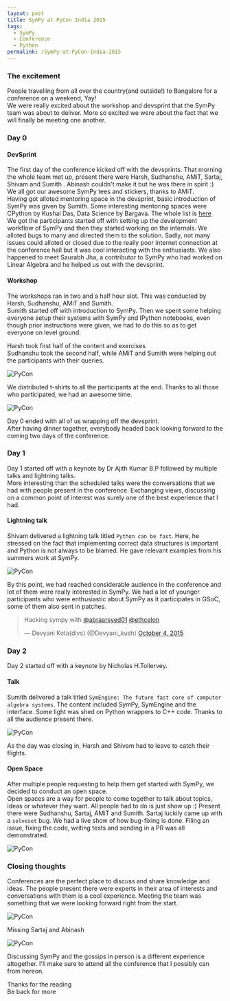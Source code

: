 ```yaml
---
layout: post
title: SymPy at PyCon India 2015
tags:
  - SymPy
  - Conference
  - Python
permalink: /SymPy-at-PyCon-India-2015
---
```


### The excitement

People travelling from all over the country(and outside!) to Bangalore for a conference on a weekend, Yay! <br/>
We were really excited about the workshop and devsprint that the SymPy team was about to deliver. More so excited we were about the fact that we will finally be meeting one another.

### Day 0

#### DevSprint

The first day of the conference kicked off with the devsprints. That morning the whole team met up, present there were Harsh, Sudhanshu, AMiT, Sartaj, Shivam and Sumith . Abinash couldn't make it but he was there in spirit :) <br/> We all got our awesome SymPy tees and stickers, thanks to AMiT. <br/>
Having got alloted mentoring space in the  devsprint, basic introduction of SymPy was given by Sumith. Some interesting mentoring spaces were CPython by Kushal Das, Data Science by Bargava. The whole list is [here](https://in.pycon.org/cfp/pycon-india-dev-sprint-2015/proposals/) <br/>
We got the participants started off with setting up the development workflow of SymPy and then they started working on the internals. We alloted bugs to many and directed them to the solution. Sadly, not many issues could alloted or closed due to the really poor internet connection at the conference hall but it was cool interacting with the enthusiasts. We also happened to meet Saurabh Jha, a contributor to SymPy who had worked on Linear Algebra and he helped us out with the devsprint.

#### Workshop

The workshops ran in two and a half hour slot. This was conducted by Harsh, Sudhanshu, AMiT and Sumith. <br/>
Sumith started off with introduction to SymPy. Then we spent some helping everyone setup their systems with SymPy and IPython notebooks, even though prior instructions were given, we had to do this so as to get everyone on level ground. <br/>

Harsh took first half of the content and exercises <br/>
Sudhanshu took the second half, while AMiT and Sumith were helping out the participants with their queries. <br/>

![PyCon](/assets/pycon2015/workshop1.jpg)

We distributed t-shirts to all the participants at the end. Thanks to all those who participated, we had an awesome time.

![PyCon](/assets/pycon2015/workshop2.jpg)

Day 0 ended with all of us wrapping off the devsprint. <br/>
After having dinner together, everybody headed back looking forward to the coming two days of the conference.

### Day 1

Day 1 started off with a keynote by Dr Ajith Kumar B.P followed by multiple talks and lightning talks. <br/>
More interesting than the scheduled talks were the conversations that we had with people present in the conference. Exchanging views, discussing on a common point of interest was surely one of the best experience that I had.

#### Lightning talk

Shivam delivered a lightning talk titled `Python can be fast`. Here, he stressed on the fact that implementing correct data structures is important and Python is not always to be blamed. He gave relevant examples from his summers work at SymPy.


![PyCon](/assets/pycon2015/lightningtalk.jpg)

By this point, we had reached considerable audience in the conference and lot of them were really interested in SymPy. We had a lot of younger participants who were enthusiastic about SymPy as it participates in GSoC, some of them also sent in patches.

<blockquote class="twitter-tweet" lang="en"><p lang="en" dir="ltr">Hacking sympy with <a href="https://twitter.com/abraarsyed01">@abraarsyed01</a> <a href="https://twitter.com/ethcelon">@ethcelon</a></p>&mdash; Devyani Kota(divs) (@Devyani_kush) <a href="https://twitter.com/Devyani_kush/status/650565162584268800">October 4, 2015</a></blockquote>
<script async src="//platform.twitter.com/widgets.js" charset="utf-8"></script>

### Day 2

Day 2 started off with a keynote by Nicholas H.Tollervey.

#### Talk

Sumith delivered a talk titled `SymEngine: The future fast core of computer algebra systems`. The content included SymPy, SymEngine and the interface. Some light was shed on Python wrappers to C++ code. Thanks to all the audience present there.

![PyCon](/assets/pycon2015/talk.jpg)

As the day was closing in, Harsh and Shivam had to leave to catch their flights.

#### Open Space

After multiple people requesting to help them get started with SymPy, we decided to conduct an open space. <br/>
Open spaces are a way for people to come together to talk about topics, ideas or whatever they want. All people had to do is just show up :) Present there were Sudhanshu, Sartaj, AMiT and Sumith. Sartaj luckily came up with a `solveset` bug. We had a live show of how bug-fixing is done. Filing an issue, fixing the code, writing tests and sending in a PR was all demonstrated.

![PyCon](/assets/pycon2015/openspace.jpg)

### Closing thoughts

Conferences are the perfect place to discuss and share knowledge and ideas. The people present there were experts in their area of interests and conversations with them is a cool experience. Meeting the team was something that we were looking forward right from the start. 

![PyCon](/assets/pycon2015/team1.jpg)

Missing Sartaj and Abinash

![PyCon](/assets/pycon2015/team2.jpg)

Discussing SymPy and the gossips in person is a different experience altogether. I'll make sure to attend all the conference that I possibly can from hereon. 

Thanks for the reading <br/>
Be back for more <br/>
